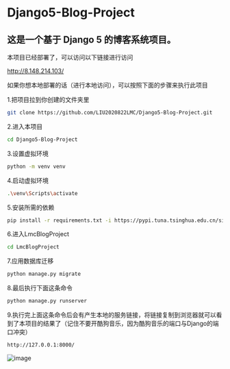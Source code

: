 # Django5-Blog-Project

## 这是一个基于 Django 5 的博客系统项目。

本项目已经部署了，可以访问以下链接进行访问


http://8.148.214.103/


如果你想本地部署的话（进行本地访问），可以按照下面的步骤来执行此项目

1.把项目拉到你创建的文件夹里

``` bash
git clone https://github.com/LIU2020822LMC/Django5-Blog-Project.git
```

2.进入本项目

```bash
cd Django5-Blog-Project
```

3.设置虚拟环境

```bash
python -m venv venv
```

4.启动虚拟环境

```bash
.\venv\Scripts\activate
```

5.安装所需的依赖

``` bash
pip install -r requirements.txt -i https://pypi.tuna.tsinghua.edu.cn/simple
```

6.进入LmcBlogProject

```bash
cd LmcBlogProject
```

7.应用数据库迁移

```bash
python manage.py migrate
```

8.最后执行下面这条命令

```bash
python manage.py runserver  
```

9.执行完上面这条命令后会有产生本地的服务链接，将链接复制到浏览器就可以看到了本项目的结果了（记住不要开酷狗音乐，因为酷狗音乐的端口与Django的端口冲突）

```bash
http://127.0.0.1:8000/
```

![image](https://github.com/user-attachments/assets/0431cc21-df2f-4e64-b902-7804c6843171)


